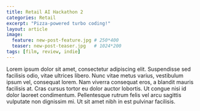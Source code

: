 ```yaml
---
title: Retail AI Hackathon 2
categories: Retail
excerpt: "Pizza-powered turbo coding!"
layout: article
image: 
  feature: new-post-feature.jpg # 250*400
  teaser: new-post-teaser.jpg   # 1024*200
tags: [film, review, indie]
---
```


Lorem ipsum dolor sit amet, consectetur adipiscing elit. Suspendisse sed facilisis odio, vitae ultrices libero. Nunc vitae metus varius, vestibulum ipsum vel, consequat lorem. Nam viverra consequat eros, a blandit mauris facilisis at. Cras cursus tortor eu dolor auctor lobortis. Ut congue nisi id dolor laoreet condimentum. Pellentesque rutrum felis vel arcu sagittis vulputate non dignissim mi. Ut sit amet nibh in est pulvinar facilisis.
